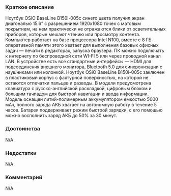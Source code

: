 ### **Краткое описание**
Ноутбук OSiO BaseLine B150i-005c синего цвета получил экран диагональю 15.6” с разрешением 1920x1080 точек с матовым покрытием, на нем практически не отражаются блики от осветительных приборов, которые мешают чтению или просмотру контента. Компьютер работает на базе процессора Intel N100, вместе с 8 ГБ оперативной памяти этого хватает для выполнения базовых офисных задач — печати в редакторах, запуска браузера. ПК можно подключать к интернету по беспроводной сети WI-FI 5 или через проводной канал LAN. В устройстве есть все стандартные интерфейсы — HDMI для подсоединения внешнего монитора, Bluetooth 5.0 для синхронизации с наушниками или колонкой.  Ноутбук OSiO BaseLine B150i-005c заключен в пластиковый корпус с фактурной поверхностью, на которой не остаются отпечатки пальцев и разводы. В модели предусмотрена клавиатура с русско-английской раскладкой, цифровым блоком и большим тачпадом для быстрой навигации и ввода информации. Модель оснащен литий-полимерным аккумулятором емкостью 5000 мАч, полного заряда АКБ хватает на автономную работу в течение 5 часов. Батарея поддерживает режим быстрой зарядки, с его помощью можно восполнить заряд АКБ до 50% за 30 минут.

### **Достоинства**
N/A

### **Недостатки**
N/A

### **Комментарий**
N/A
